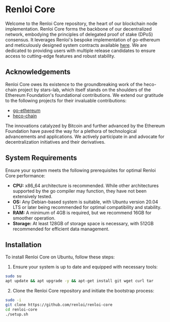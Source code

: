 # Renloi Core

Welcome to the Renloi Core repository, the heart of our blockchain node implementation. Renloi Core forms the backbone of our decentralized network, embodying the principles of delegated proof of stake (DPoS) consensus. It leverages Renloi's bespoke implementation of go-ethereum and meticulously designed system contracts available [here](https://github.com/renloi/renloi-contracts). We are dedicated to providing users with multiple release candidates to ensure access to cutting-edge features and robust stability.

## Acknowledgements

Renloi Core owes its existence to the groundbreaking work of the heco-chain project by stars-lab, which itself stands on the shoulders of the Ethereum Foundation's foundational contributions. We extend our gratitude to the following projects for their invaluable contributions:

- [go-ethereum](https://github.com/ethereum/go-ethereum)
- [heco-chain](https://github.com/stars-labs/heco-chain)

The innovations catalyzed by Bitcoin and further advanced by the Ethereum Foundation have paved the way for a plethora of technological advancements and applications. We actively participate in and advocate for decentralization initiatives and their derivatives.

## System Requirements

Ensure your system meets the following prerequisites for optimal Renloi Core performance:

- **CPU:** x86_64 architecture is recommended. While other architectures supported by the go compiler may function, they have not been extensively tested.
- **OS:** Any Debian-based system is suitable, with Ubuntu version 20.04 LTS or later being recommended for optimal compatibility and stability.
- **RAM:** A minimum of 4GB is required, but we recommend 16GB for smoother operation.
- **Storage:** At least 128GB of storage space is necessary, with 512GB recommended for efficient data management.

## Installation

To install Renloi Core on Ubuntu, follow these steps:

1. Ensure your system is up to date and equipped with necessary tools:
```bash
sudo su
apt update && apt upgrade -y && apt-get install git wget curl tar
```

2. Clone the Renloi Core repository and initiate the bootstrap process:
```bash
sudo -i
git clone https://github.com/renloi/renloi-core
cd renloi-core
./setup.sh
```
